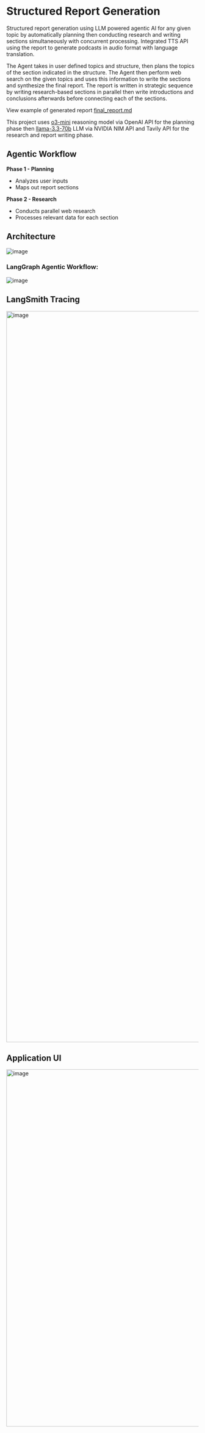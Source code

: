 # Structured Report Generation
Structured report generation using LLM powered agentic AI for any given topic by automatically planning then conducting research and writing sections simultaneously with concurrent processing. Integrated TTS API using the report to generate podcasts in audio format with language translation.  

The Agent takes in user defined topics and structure, then plans the topics of the section indicated in the structure. The Agent then perform web search on the given topics and uses this information to write the sections and synthesize the final report. The report is written in strategic sequence by writing research-based sections in parallel then write introductions and conclusions afterwards before connecting each of the sections.

View example of generated report [final_report.md](final_report.md)

This project uses [o3-mini](https://platform.openai.com/docs/models#o3-mini) reasoning model via OpenAI API for the planning phase then [llama-3.3-70b](https://build.nvidia.com/meta/llama-3_3-70b-instruct) LLM via NVIDIA NIM API and Tavily API for the research and report writing phase.

## Agentic Workflow
**Phase 1 - Planning**
* Analyzes user inputs
* Maps out report sections

**Phase 2 - Research**
* Conducts parallel web research
* Processes relevant data for each section

## Architecture
![image](https://github.com/user-attachments/assets/f425f5e6-be27-4f7e-a623-baaf09456fab)

### LangGraph Agentic Workflow:
![image](https://github.com/user-attachments/assets/5d7bcc4a-174c-4b46-9803-66ec6132659e)

## LangSmith Tracing  
<img width="1916" alt="image" src="https://github.com/user-attachments/assets/4564635b-2567-445e-a88f-0adc50730b42" />

## Application UI
<img width="936" alt="image" src="https://github.com/user-attachments/assets/030c47c3-510a-4632-93e4-13b92f101f8e" />
